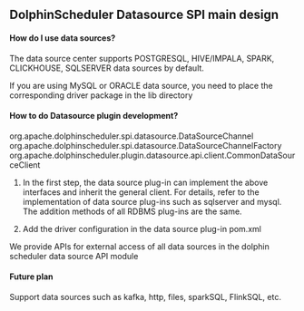 ## DolphinScheduler Datasource SPI main design

#### How do I use data sources?

The data source center supports POSTGRESQL, HIVE/IMPALA, SPARK, CLICKHOUSE, SQLSERVER data sources by default.

If you are using MySQL or ORACLE data source, you need to place the corresponding driver package in the lib directory

#### How to do Datasource plugin development?

org.apache.dolphinscheduler.spi.datasource.DataSourceChannel
org.apache.dolphinscheduler.spi.datasource.DataSourceChannelFactory
org.apache.dolphinscheduler.plugin.datasource.api.client.CommonDataSourceClient

1. In the first step, the data source plug-in can implement the above interfaces and inherit the general client. For details, refer to the implementation of data source plug-ins such as sqlserver and mysql. The addition methods of all RDBMS plug-ins are the same.

2. Add the driver configuration in the data source plug-in pom.xml

We provide APIs for external access of all data sources in the dolphin scheduler data source API module

#### **Future plan**

Support data sources such as kafka, http, files, sparkSQL, FlinkSQL, etc.